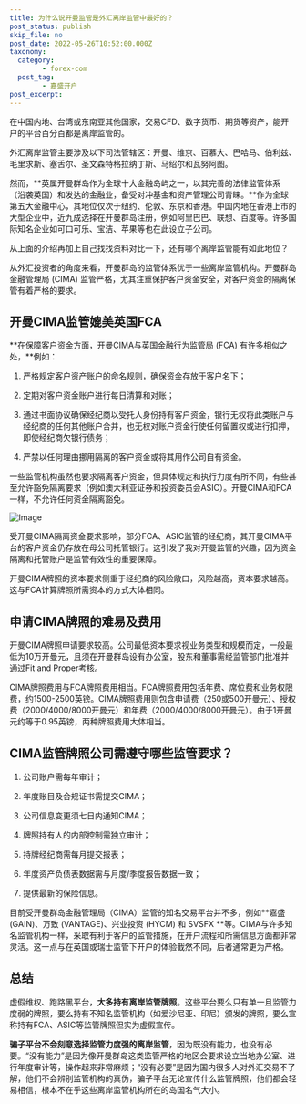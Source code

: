 ```yaml
---
title: 为什么说开曼监管是外汇离岸监管中最好的？
post_status: publish
skip_file: no
post_date: 2022-05-26T10:52:00.000Z
taxonomy:
  category:
        - forex-com
  post_tag:
        - 嘉盛开户
post_excerpt: 
---
```

在中国内地、台湾或东南亚其他国家，交易CFD、数字货币、期货等资产，能开户的平台百分百都是离岸监管的。

外汇离岸监管主要涉及以下司法管辖区：开曼、维京、百慕大、巴哈马、伯利兹、毛里求斯、塞舌尔、圣文森特格拉纳丁斯、马绍尔和瓦努阿图。

然而，**英属开曼群岛作为全球十大金融岛屿之一，以其完善的法律监管体系（沿袭英国）和发达的金融业，备受对冲基金和资产管理公司青睐。**作为全球第五大金融中心，其地位仅次于纽约、伦敦、东京和香港。中国内地在香港上市的大型企业中，近九成选择在开曼群岛注册，例如阿里巴巴、联想、百度等。许多国际知名企业如可口可乐、宝洁、苹果等也在此设立子公司。

从上面的介绍再加上自己找找资料对比一下，还有哪个离岸监管能有如此地位？

从外汇投资者的角度来看，开曼群岛的监管体系优于一些离岸监管机构。开曼群岛金融管理局 (CIMA) 监管严格，尤其注重保护客户资金安全，对客户资金的隔离保管有着严格的要求。

## 开曼CIMA监管媲美英国FCA

**在保障客户资金方面，开曼CIMA与英国金融行为监管局 (FCA) 有许多相似之处，**例如：

1. 严格规定客户资产账户的命名规则，确保资金存放于客户名下；

1. 定期对客户资金账户进行每日清算和对账；

1. 通过书面协议确保经纪商以受托人身份持有客户资金，银行无权将此类账户与经纪商的任何其他账户合并，也无权对账户资金行使任何留置权或进行扣押，即使经纪商欠银行债务；

1. 严禁以任何理由挪用隔离的客户资金或将其用作公司自有资金。

一些监管机构虽然也要求隔离客户资金，但具体规定和执行力度有所不同，有些甚至允许豁免隔离要求（例如澳大利亚证券和投资委员会ASIC）。开曼CIMA和FCA一样，不允许任何资金隔离豁免。

![Image](https://prod-files-secure.s3.us-west-2.amazonaws.com/39ed1227-6d7d-4570-be36-9ccd4a2c4241/bd849744-3fcb-4a37-8312-357962c8f065/image.png?X-Amz-Algorithm=AWS4-HMAC-SHA256&X-Amz-Content-Sha256=UNSIGNED-PAYLOAD&X-Amz-Credential=ASIAZI2LB4665GZA6PIC%2F20250618%2Fus-west-2%2Fs3%2Faws4_request&X-Amz-Date=20250618T221404Z&X-Amz-Expires=3600&X-Amz-Security-Token=IQoJb3JpZ2luX2VjEK7%2F%2F%2F%2F%2F%2F%2F%2F%2F%2FwEaCXVzLXdlc3QtMiJHMEUCIF9hzhzS2kowFedJZ90VNKQgmcP2mbKi%2FcBHrtCaWHbgAiEAwPeKHlWKrZ2u8J1RRmkQFFEcqsOQO2zEmScDbYzHPT0qiAQIlv%2F%2F%2F%2F%2F%2F%2F%2F%2F%2FARAAGgw2Mzc0MjMxODM4MDUiDG%2Bgx%2Bme7ZMBR3kHrSrcA1mlBlWMTkcGddI1PPPmjx%2FOXR6dSnlWzWPy7cu1nhuubj6aSVRChQBTJmH7vxJVwSPEH0cU%2FElxzbul%2BAT3gVr2eYAgggiMd9OA%2F6YXogQ2y3nQoebLPFUAQFm24Xe0hFAPLCWQZwQUGoBtJP%2FOaBm5nLC6r89pO3G7wp1O%2B9wy1e19Tu3omgy6j57Z2HYf%2Fy%2BjA3C4b3jgiGGdnM2woW9dVGFbeRt8yn2oBPVNHLqzYrX3DxPYLeizpk3qi58ckoD3xR82dXW%2B8xnzMIKEvh0FWU8TXoWanbyZDGjaxZ%2FA8gef%2FFI%2FXgAWkrhhUKm7PMdF3Qi9GgKQ7waMxNgkPeEvbg4v4MvExHgFf97cnM18h%2FL46aoa4JXdMZ1j08q59XQ%2BfE1LTmu8WiB36kkPq6oP4C9Q1WoVTPYLxY9m5l6yBukaOJnUzSkYUikFvlrBFw70okCzZOonE9wnT%2By%2FpJRqIInGtkR7pFktdDLx6smVnUKr2wMn0BjUgaiG9LiTgfUR%2F%2B8r5Cjr5AZCSf%2B0ajeaP%2Bs0F3C%2FFozhto2SiMjgsDkDCSFQCa4XQMHPWm3JhkAAd33H%2FAEDSAdxbq%2F6jIzi4x3BTBAx0rT73XewobiB%2BnYaGSU%2F86tMWNJOMIbczMIGOqUBJC%2BZdMNQC%2FgCTLl3Y9P0PwdMvbM10jF7J2lBa1BYWctd2KULVcOdvl0yHREDNjIwcPri8%2BNrEpdksrd22WsnETtAC6VSs62899Lskfa1XC2mI1oG6Q%2BoHx1e6dvuzDCPe6zBXM4hncbJi3KhObfRCMaA9d032qCa8OFScwsdC62shnHgdjK0bv2Nhr6EhZldenC3IAxLrqP8X599v9P43dec1nZr&X-Amz-Signature=daed362d1991f533974b47bedd20083ddf571aba5d6ae1fb1a98b1125c890a18&X-Amz-SignedHeaders=host&x-amz-checksum-mode=ENABLED&x-id=GetObject)

受开曼CIMA隔离资金要求影响，部分FCA、ASIC监管的经纪商，其开曼CIMA平台的客户资金仍存放在母公司托管银行。这引发了我对开曼监管的兴趣，因为资金隔离和托管账户是监管有效性的重要保障。

开曼CIMA牌照的资本要求侧重于经纪商的风险敞口，风险越高，资本要求越高。这与FCA计算牌照所需资本的方式大体相同。

## **申请CIMA牌照的难易及费用**

开曼CIMA牌照申请要求较高。公司最低资本要求视业务类型和规模而定，一般最低为10万开曼元，且须在开曼群岛设有办公室，股东和董事需经监管部门批准并通过Fit and Proper考核。

CIMA牌照费用与FCA牌照费用相当。FCA牌照费用包括年费、席位费和业务权限费，约1500-2500英镑。CIMA牌照费用则包含申请费（250或500开曼元）、授权费（2000/4000/8000开曼元）和年费（2000/4000/8000开曼元）。由于1开曼元约等于0.95英镑，两种牌照费用大体相当。

## CIMA监管牌照公司需遵守哪些监管要求？

1. 公司账户需每年审计；

1. 年度账目及合规证书需提交CIMA；

1. 公司信息变更须七日内通知CIMA；

1. 牌照持有人的内部控制需独立审计；

1. 持牌经纪商需每月提交报表；

1. 年度资产负债表数据需与月度/季度报告数据一致；

1. 提供最新的保险信息。

目前受开曼群岛金融管理局（CIMA）监管的知名交易平台并不多，例如**嘉盛 (GAIN)、万致 (VANTAGE)、兴业投资 (HYCM) 和 SVSFX **等。CIMA与许多知名监管机构一样，采取有利于客户的监管措施，在开户流程和所需信息方面都非常灵活。这一点与在英国或瑞士监管下开户的体验截然不同，后者通常更为严格。

## 总结

虚假维权、跑路黑平台，**大多持有离岸监管牌照**。这些平台要么只有单一且监管力度弱的牌照，要么持有不知名监管机构（如爱沙尼亚、印尼）颁发的牌照，要么宣称持有FCA、ASIC等监管牌照但实为虚假宣传。

**骗子平台不会刻意选择监管力度强的离岸监管**，因为既没有能力，也没有必要。“没有能力”是因为像开曼群岛这类监管严格的地区会要求设立当地办公室、进行年度审计等，操作起来非常麻烦；“没有必要”是因为国内很多人对外汇交易不了解，他们不会辨别监管机构的真伪，骗子平台无论宣传什么监管牌照，他们都会轻易相信，根本不在乎这些离岸监管机构所在的岛国名气大小。